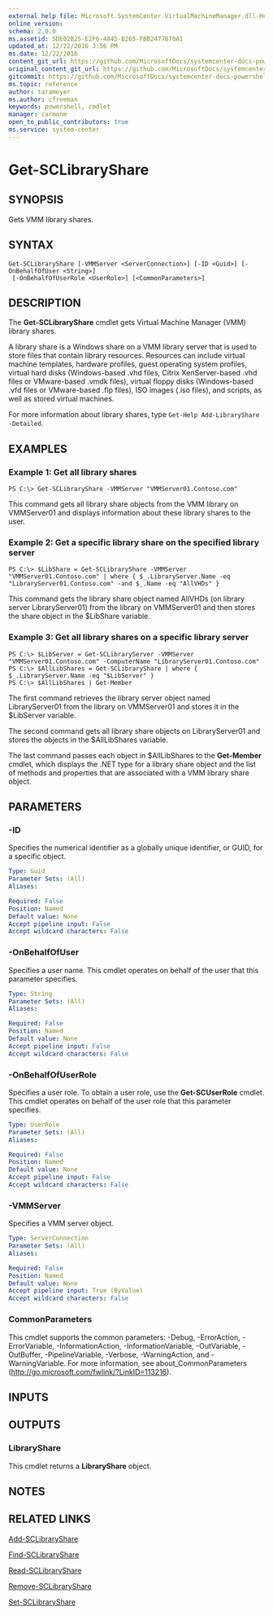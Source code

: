 ```yaml
---
external help file: Microsoft.SystemCenter.VirtualMachineManager.dll-Help.xml
online version: 
schema: 2.0.0
ms.assetid: 5DE02B25-E2F6-4845-B265-FBB2477B70A1
updated_at: 12/22/2016 3:56 PM
ms.date: 12/22/2016
content_git_url: https://github.com/MicrosoftDocs/systemcenter-docs-powershell/blob/live/systemcenter-cmdlets/SystemCenter2016/VirtualMachineManager/vlatest/Get-SCLibraryShare.md
original_content_git_url: https://github.com/MicrosoftDocs/systemcenter-docs-powershell/blob/live/systemcenter-cmdlets/SystemCenter2016/VirtualMachineManager/vlatest/Get-SCLibraryShare.md
gitcommit: https://github.com/MicrosoftDocs/systemcenter-docs-powershell/blob/96e5647587661652225fbdd2c797cd4d59d542bc/systemcenter-cmdlets/SystemCenter2016/VirtualMachineManager/vlatest/Get-SCLibraryShare.md
ms.topic: reference
author: tarameyer
ms.author: cfreeman
keywords: powershell, cmdlet
manager: carmonm
open_to_public_contributors: true
ms.service: system-center
---
```


# Get-SCLibraryShare

## SYNOPSIS
Gets VMM library shares.

## SYNTAX

```
Get-SCLibraryShare [-VMMServer <ServerConnection>] [-ID <Guid>] [-OnBehalfOfUser <String>]
 [-OnBehalfOfUserRole <UserRole>] [<CommonParameters>]
```

## DESCRIPTION
The **Get-SCLibraryShare** cmdlet gets Virtual Machine Manager (VMM) library shares.

A library share is a Windows share on a VMM library server that is used to store files that contain library resources.
Resources can include virtual machine templates, hardware profiles, guest operating system profiles, virtual hard disks (Windows-based .vhd files, Citrix XenServer-based .vhd files or VMware-based .vmdk files), virtual floppy disks (Windows-based .vfd files or VMware-based .flp files), ISO images (.iso files), and scripts, as well as stored virtual machines.

For more information about library shares, type `Get-Help Add-LibraryShare -Detailed`.

## EXAMPLES

### Example 1: Get all library shares
```
PS C:\> Get-SCLibraryShare -VMMServer "VMMServer01.Contoso.com"
```

This command gets all library share objects from the VMM library on VMMServer01 and displays information about these library shares to the user.

### Example 2: Get a specific library share on the specified library server
```
PS C:\> $LibShare = Get-SCLibraryShare -VMMServer "VMMServer01.Contoso.com" | where { $_.LibraryServer.Name -eq "LibraryServer01.Contoso.com" -and $_.Name -eq "AllVHDs" }
```

This command gets the library share object named AllVHDs (on library server LibraryServer01) from the library on VMMServer01 and then stores the share object in the $LibShare variable.

### Example 3: Get all library shares on a specific library server
```
PS C:\> $LibServer = Get-SCLibraryServer -VMMServer "VMMServer01.Contoso.com" -ComputerName "LibraryServer01.Contoso.com"
PS C:\> $AllLibShares = Get-SCLibraryShare | where { $_.LibraryServer.Name -eq "$LibServer" } 
PS C:\> $AllLibShares | Get-Member
```

The first command retrieves the library server object named LibraryServer01 from the library on VMMServer01 and stores it in the $LibServer variable.

The second command gets all library share objects on LibraryServer01 and stores the objects in the $AllLibShares variable.

The last command passes each object in $AllLibShares to the **Get-Member** cmdlet, which displays the .NET type for a library share object and the list of methods and properties that are associated with a VMM library share object.

## PARAMETERS

### -ID
Specifies the numerical identifier as a globally unique identifier, or GUID, for a specific object.

```yaml
Type: Guid
Parameter Sets: (All)
Aliases: 

Required: False
Position: Named
Default value: None
Accept pipeline input: False
Accept wildcard characters: False
```

### -OnBehalfOfUser
Specifies a user name.
This cmdlet operates on behalf of the user that this parameter specifies.

```yaml
Type: String
Parameter Sets: (All)
Aliases: 

Required: False
Position: Named
Default value: None
Accept pipeline input: False
Accept wildcard characters: False
```

### -OnBehalfOfUserRole
Specifies a user role.
To obtain a user role, use the **Get-SCUserRole** cmdlet.
This cmdlet operates on behalf of the user role that this parameter specifies.

```yaml
Type: UserRole
Parameter Sets: (All)
Aliases: 

Required: False
Position: Named
Default value: None
Accept pipeline input: False
Accept wildcard characters: False
```

### -VMMServer
Specifies a VMM server object.

```yaml
Type: ServerConnection
Parameter Sets: (All)
Aliases: 

Required: False
Position: Named
Default value: None
Accept pipeline input: True (ByValue)
Accept wildcard characters: False
```

### CommonParameters
This cmdlet supports the common parameters: -Debug, -ErrorAction, -ErrorVariable, -InformationAction, -InformationVariable, -OutVariable, -OutBuffer, -PipelineVariable, -Verbose, -WarningAction, and -WarningVariable. For more information, see about_CommonParameters (http://go.microsoft.com/fwlink/?LinkID=113216).

## INPUTS

## OUTPUTS

### LibraryShare
This cmdlet returns a **LibraryShare** object.

## NOTES

## RELATED LINKS

[Add-SCLibraryShare](xref:SystemCenter2016/VirtualMachineManager/vlatest/Add-SCLibraryShare.md)

[Find-SCLibraryShare](xref:SystemCenter2016/VirtualMachineManager/vlatest/Find-SCLibraryShare.md)

[Read-SCLibraryShare](xref:SystemCenter2016/VirtualMachineManager/vlatest/Read-SCLibraryShare.md)

[Remove-SCLibraryShare](xref:SystemCenter2016/VirtualMachineManager/vlatest/Remove-SCLibraryShare.md)

[Set-SCLibraryShare](xref:SystemCenter2016/VirtualMachineManager/vlatest/Set-SCLibraryShare.md)

